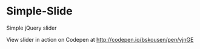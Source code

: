 Simple-Slide
============

Simple jQuery slider


View slider in action on Codepen at http://codepen.io/bskousen/pen/vjnGE
